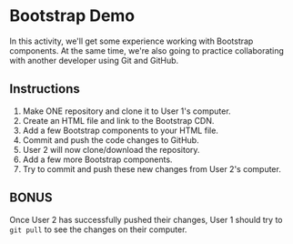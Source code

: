 # Bootstrap Demo

In this activity, we'll get some experience working with Bootstrap components. At the same time, we're also going to practice collaborating with another developer using Git and GitHub.

## Instructions

1. Make ONE repository and clone it to User 1's computer.
2. Create an HTML file and link to the Bootstrap CDN.
3. Add a few Bootstrap components to your HTML file.
4. Commit and push the code changes to GitHub.
5. User 2 will now clone/download the repository.
6. Add a few more Bootstrap components.
7. Try to commit and push these new changes from User 2's computer.

## BONUS

Once User 2 has successfully pushed their changes, User 1 should try to `git pull` to see the changes on their computer.